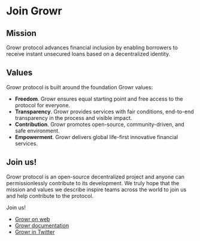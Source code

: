 # Join Growr
## Mission
Growr protocol advances financial inclusion by enabling borrowers to receive instant unsecured loans based on a decentralized identity.
## Values
Growr protocol is built around the foundation Growr values:
- **Freedom**. Growr ensures equal starting point and free access to the protocol for everyone.
- **Transparency**. Growr provides services with fair conditions, end-to-end transparency in the process and visible impact.
- **Contribution**. Growr promotes open-source, community-driven, and safe environment.
- **Empowerment**. Growr delivers global life-first innovative financial services.

## Join us!
Growr protocol is an open-source decentralized project and anyone can permissionlessly contribute to its development. We truly hope that the mission and values we describe inspire teams across the world to join us and help contribute to the protocol.

Join us!
- [Growr on web](https://www.growr.xyz/protocol/index.html)
- [Growr documentation](https://github.com/growr-xyz/growr-documentation)
- [Growr in Twitter](link)
  
